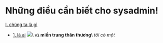 # Những điều cần biết cho sysadmin!
[I. chúng ta là gì](#chungtalagi)
- [1. là ai](#laai)
<img src="https://i.imgur.com/MLIjc1t.png">\\
**`vì` miền trung thân thương**\\
*tôi có một*